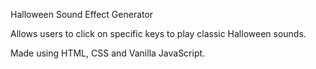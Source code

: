 Halloween Sound Effect Generator

Allows users to click on specific keys to play classic Halloween sounds.

Made using HTML, CSS and Vanilla JavaScript.
